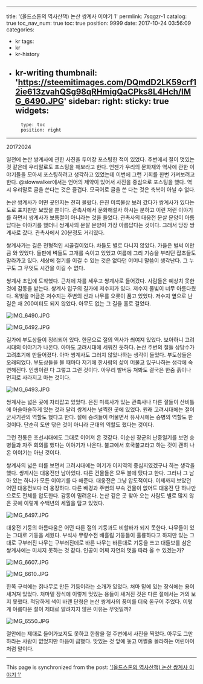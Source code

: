 
---
title: '(올드스톤의 역사산책) 논산 쌍계사 이야기 1'
permlink: 7sqgzr-1
catalog: true
toc_nav_num: true
toc: true
position: 9999
date: 2017-10-24 03:56:09
categories:
- kr
tags:
- kr
- kr-history
- kr-writing
thumbnail: 'https://steemitimages.com/DQmdD2LK59crf12ie613zvahQSg98qRHmigQaCPks8L4Hch/IMG_6490.JPG'
sidebar:
    right:
        sticky: true
widgets:
    -
        type: toc
        position: right
---


20172024


일전에 논산 쌍계사에 관한 사진을 두어장 포스팅한 적이 있었다. 주변에서 절이 멋있는 것 같은데 우리말로도 포스팅을 해보라고 한다. 언젠가 우리의 문화재와 역사에 관한 이야기들을 모아서 포스팅하려고 생각하고 있었는데 이번에 그런 기회를 한번 가져보려고 한다. @slowwalker에서는 언어의 제약이 있어서 사진을 중심으로 포스팅을 했다. 역시 우리말로 글을 쓴다는 것은 즐겁다. 모국어로 글을 쓴 다는 것은 축복이 아닐 수 없다. 

논산 쌍계사가 어떤 곳인지는 전혀 몰랐다. 은진 미륵불상 보러 갔다가 쌍계사가 있다는 도로 표지판만 보았을 뿐이다. 관촉사에서 문화해설사 하시는 분하고 이런 저런 이야기를 하면서 쌍계사가 보통절이 아니라는 것을 들었다. 관촉사의 대웅전 문살 문양이 아름답다는 이야기를 했더니 쌍계사의 문살 문양이 가장 아름답다는 것이다. 그래서 당장 쌍계사로 갔다. 관촉사에서 20분정도 거리였다.

쌍계사가는 길은 전형적인 시골길이었다. 차들도 별로 다니지 않았다. 가을은 벌써 이만큼 와 있었다. 들판에 벼들도 고개를 숙이고 있었고 여름에 그리 기승을 부리던 잡초들도 말라가고 있다. 세상에 절기를 이길 수 있는 것은 없다던 어머니 말씀이 생각난다. 그 누구도 그 무엇도 시간을 이길 수 없다. 


쌍계사 초입에 도착했다. 근처에 차를 세우고 쌍계사로 들어갔다. 사람들은 예상치 못한 것에 감동을 받는다. 쌍계사 입구의 길가에 저수지가 있다. 저수지 물빛이 너무 아름다웠다. 옥빛을 머금은 저수지는 주변의 산과 나무를 오롯이 품고 있었다. 저수지 옆으로 난 길은 채 200미터도 되지 않았다. 아무도 없는 그 길을 홀로 걸었다. 

![IMG_6490.JPG](https://steemitimages.com/DQmdD2LK59crf12ie613zvahQSg98qRHmigQaCPks8L4Hch/IMG_6490.JPG)

![IMG_6492.JPG](https://steemitimages.com/DQmfD9Fnn8YbuGmY4DkJW3ESjbVUTgKZeBUuwQUwc5aNX94/IMG_6492.JPG)


길가에 부도상들이 정리되어 있다. 한문으로 절의 역사가 씌여져 있었다. 보아하니 고려시대의 이야기가 나온다. 아마도 고려시대에 세워진 듯하다. 논산 주변의 절들 상당수가 고려초기에 만들어졌다. 아마 쌍계사도 그러지 않았나하는 생각이 들었다. 부도상들은 오래되었다. 부도상들을 볼 때마다 저기에 한사람의 삶이 머물고 있구나하는 생각에 숙연해진다. 인생이란 다 그렇고 그런 것이다. 아무리 발버둥 쳐봐도 결국은 한줌 흙이나 먼지로 사라지고 마는 것이다. 

![IMG_6493.JPG](https://steemitimages.com/DQmeHH9Qse9vhggSVFVBA9icCd1RvwAqo61hXJnGoVLzjyS/IMG_6493.JPG)


쌍계사는 넓은 곳에 자리잡고 있었다. 은진 미륵사가 있는 관촉사나 다른 절들이 산비틀에 아슬아슬하게 있는 것과 달리 쌍계사는 널찍한 곳에 있었다. 원래 고려시대에는 절이 군사기관의 역할도 했다고 한다. 절에 승려들이 머물면서 유사시에는 승병의 역할도 한 것이다. 단순히 도만 닦은 것이 아니라 군대의 역할도 했다는 것이다. 

그런 전통은 조선시대에도 그대로 이어져 온 것같다. 이순신 장군의 난중일기를 보면 승병들과 자주 회의를 했다는 이야기가 나온다. 불교에서 호국불교라고 하는 것이 괜히 나온 이야기는 아닌 것이다. 

쌍계사의 넓은 터를 보면서 고려시대에는 여기가 이지역의 중심지였겠구나 하는 생각을 했다. 쌍계사는 대웅전만 남아있다. 다른 건물들은 모두 불에 탔다고 한다. 그러나 그 남아 있는 하나가 모든 이야기를 다 해준다. 대웅전은 그냥 압도적이다. 이제까지 보았던 어떤 대웅전보다 더 웅장하다. 다른 배경과 주변의 부속 건물이 없어도 대웅전 단 하나만으로도 전체를 압도한다. 감동이 밀려온다. 논산 깊은 곳 찾아 오는 사람도 별로 많지 않은 곳에 이렇게 수백년의 세월을 담고 있었다. 

![IMG_6497.JPG](https://steemitimages.com/DQmZhooVp5XDZ8UUV88tyHMPuEhvCdPM2PWm6HE2u4Z5rSJ/IMG_6497.JPG)

대웅전 기둥의 아름다움은 어떤 다른 절의 기둥과도 비할바가 되지 못한다. 나무들이 있는 그대로 기둥을 세웠다. 부석사 무량수전 배흘림 기둥들이 훌륭하다고 하지만 있는 그대로 구부러진 나무는 구부러진데로 바른 나무는 바른대로 기둥을 쓰고 대들보를 삼은 쌍계사에는 미치지 못하는 것 같다. 인공이 어찌 자연의 멋을 따라 올 수 있겠는가?

![IMG_6607.JPG](https://steemitimages.com/DQmPrA4b6abpaCCQvJPjNLhMdHG2B73xr2HNqGfez2LfGJo/IMG_6607.JPG)

![IMG_6610.JPG](https://steemitimages.com/DQmXaPf8kHv8cYbN5NSh44QGZAZff9znqQAnm1XTLWwfSsH/IMG_6610.JPG)

한쪽 구석에는 칡나무로 만든 기둥이라는 소개가 있었다. 처마 밑에 있는 장식에는 용이 새겨져 있었다. 처마밑 장식에 이렇게 멋있는 용들이 새겨진 것은 다른 절에서는 거의 보지 못했다. 적당하게 색이 바랜 단청은 논산 쌍계사의 풍미를 더욱 돋구어 주었다. 이렇게 아름다운 절이 제대로 알려지지 않은 이유는 무엇일까? 

![IMG_6550.JPG](https://steemitimages.com/DQmePvQ2ABorFyxQDzitaW1nXKYpx1mtVPLTWuGRqZpJAzN/IMG_6550.JPG)

절안에는 제대로 들어가보지도 못하고 한참을 절 주변에서 사진을 찍었다. 아무도 그만하라는 사람이 없었지만 마음이 급했다. 맛있는 것 앞에 놓고 어쩔줄 몰라하는 어린아이 처럼 말이다.

- - -

This page is synchronized from the post: ['(올드스톤의 역사산책) 논산 쌍계사 이야기 1'](https://steemit.com/@oldstone/7sqgzr-1)
